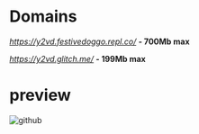 # Domains
*https://y2vd.festivedoggo.repl.co/* **- 700Mb max**

*https://y2vd.glitch.me/* **- 199Mb max**
# preview
![github](https://user-images.githubusercontent.com/79816938/236642451-56186ad9-b489-4109-be5a-dd532129da9c.png)
